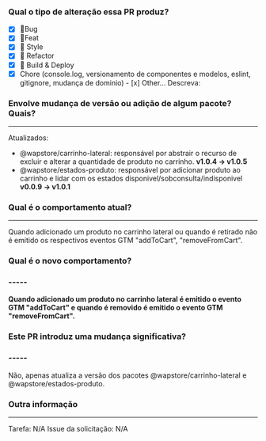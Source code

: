 ### **Qual o tipo de alteração essa PR produz?**
 - [x] 🐛Bug
 - [x] 🚀Feat
 - [x] 💅 Style
 - [x] 📝 Refactor
 - [x] 🚧 Build & Deploy
 - [x] Chore (console.log, versionamento de componentes e modelos, eslint, gitignore, mudança de dominio) - [x] Other... Descreva: 

### **Envolve mudança de versão ou adição de algum pacote? Quais?**
-----
Atualizados: 
- @wapstore/carrinho-lateral: responsável por abstrair o recurso de excluir e alterar a quantidade de produto no carrinho. **v1.0.4 -> v1.0.5** 
- @wapstore/estados-produto: responsável por adicionar produto ao carrinho e lidar com os estados disponivel/sobconsulta/indisponivel **v0.0.9 -> v1.0.1** 

### **Qual é o comportamento atual?**
-----
Quando adicionado um produto no carrinho lateral ou quando é retirado não é emitido os respectivos eventos GTM "addToCart", "removeFromCart". 

### **Qual é o novo comportamento?**
### -----
**Quando adicionado um produto no carrinho lateral é emitido o evento GTM "addToCart" e quando é removido é emitido o evento GTM "removeFromCart".** 

### **Este PR introduz uma mudança significativa?**
### -----
Não, apenas atualiza a versão dos pacotes @wapstore/carrinho-lateral e @wapstore/estados-produto. 

### **Outra informação**
-----
Tarefa: N/A 
Issue da solicitação: N/A 
